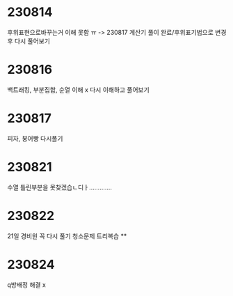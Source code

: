 # 230814
후위표현으로바꾸는거 이해 못함 ㅠ
-> 230817 계산기 풀이 완료/후위표기법으로 변경 후 다시 풀어보기
# 230816
백트래킹, 부분집합, 순열 이해 x
다시 이해하고 풀어보기
# 230817
피자, 붕어빵 다시풀기
# 230821
수열 틀린부분을 못찾겠습ㄴ디ㅏ.............
# 230822
21일 경비원 꼭 다시 풀기
청소문제 
트리복습 **


# 230824
q방배정 해결 x